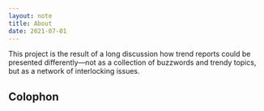```yaml
---
layout: note
title: About
date: 2021-07-01
---
```


This project is the result of a long discussion how trend reports could be presented differently—not as a collection of buzzwords and trendy topics, but as a network of interlocking issues.

## Colophon
